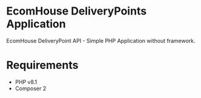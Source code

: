 # EcomHouse DeliveryPoints Application

EcomHouse DeliveryPoint API - Simple PHP Application without framework.

# Requirements
- PHP v8.1
- Composer 2